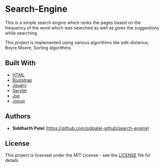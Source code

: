 # Search-Engine

This is a simple search engine which ranks the pages based on the frequency of the word which was searched as well as gives the suggestions 
while searching.

This project is implemented using various algorithms like edit-distance, Boyre Moore, Sorting algorithms.

## Built With

* [HTML](http://www.dropwizard.io/1.0.2/docs/)
* [Bootstrap](https://getbootstrap.com/)
* [Jquery](https://jquery.com/)
* [Servlet](https://www.oracle.com/technetwork/java/index-jsp-135475.html)
* [Jsp](https://www.oracle.com/technetwork/java/javaee/jsp/index.html)
* [Jsoup](https://jsoup.org/)

## Authors

* **Siddharth Patel** (https://github.com/sidpatel-github/search-engine)

## License

This project is licensed under the MIT License - see the [LICENSE](LICENSE) file for details

